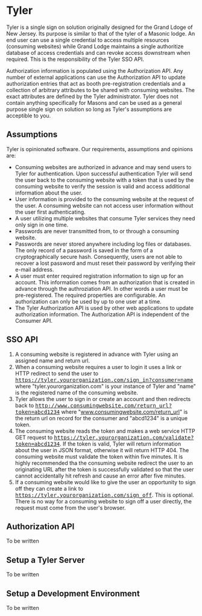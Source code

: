 Tyler
=====

Tyler is a single sign on solution originally designed for the Grand Ldoge of New Jersey. Its purpose is similar to that of the tyler of a Masonic lodge. An end user can use a single credential to access multiple resources (consuming websites) while Grand Lodge maintains a single authoritize database of access credentials and can revoke access downstream when required. This is the responsibility of the Tyler SSO API.

Authorization information is populated using the Authorization API. Any number of external applications can use the Authorization API to update authorization entries that act as booth pre-registration credentials and a collection of arbitrary attributes to be shared with consuming websites. The exact attributes are defined by the Tyler administrator. Tyler does not contain anything specifically for Masons and can be used as a general purpose single sign on solution so long as Tyler's assumptions are acceptible to you.

Assumptions
-----------

Tyler is opinionated software. Our requirements, assumptions and opinions are:

* Consuming websites are authorized in advance and may send users to Tyler for authentication. Upon successful
  authentication Tyler will send the user back to the consuming website with a token that is used by the
  consuming website to verify the session is valid and access additional information about the user.
* User information is provided to the consuming website at the request of the user. A consuming website can
  not access user information without the user first authenticating.
* A user utilizing multiple websites that consume Tyler services they need only sign in one time.
* Passwords are never transmitted from, to or through a consuming website.
* Passwords are never stored anywhere including log files or databases. The only record of a password is saved
  in the form of a cryptographically secure hash. Consequently, users are not able to recover a lost password
  and must reset their password by verifying their e-mail address.
* A user must enter required registration information to sign up for an account. This information comes from
  an authorization that is created in advance through the authroziation API. In other words a user must be
  pre-registered. The required properties are configurable. An authorization can only be used by up to one
  user at a time.
* The Tyler Authorization API is used by other web applications to update authorization information. The
  Authorization API is independent of the Consumer API.

SSO API
-------

1. A consuming website is registered in advance with Tyler using an assigned name and return url.
2. When a consuming website requires a user to login it uses a link or HTTP redirect to send the user to
   <tt>https://tyler.yourorganization.com/sign_in?consumer=name</tt> where "tyler.yourorganization.com" is your instance
   of Tyler and "name" is the registered name of the consuming website.
3. Tyler allows the user to sign in or create an account and then redirects back to 
   <tt>http://www.consumingwebsite.com/return_url?token=abcd1234</tt> where "www.consumingwebsite.com/return_url" is the
   return url on record for the consumer and "abcd1234" is a unique token.
4. The consuming website reads the token and makes a web service HTTP GET request to
   <tt>https://tyler.yourorganization.com/validate?token=abcd1234</tt>.  If the token is valid, Tyler will return
   information about the user in JSON format, otherwise it will return HTTP 404.  The consuming website
   must validate the token within five minutes.  It is highly recommended tha the consuming website redirect
   the user to an originating URL after the token is successfully validated so that the user cannot accidentally
   hit refresh and cause an error after five minutes.
5. If a consuming website would like to give the user an opportunity to sign off they can create a link to
   <tt>https://tyler.yourorganization.com/sign_off</tt>.  This is optional.  There is no way for a consuming website to
   sign off a user directly, the request must come from the user's browser.

Authorization API
-----------------

To be written

Setup a Tyler Server
--------------------

To be written

Setup a Development Environment
-------------------------------

To be written
